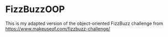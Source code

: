 # FizzBuzzOOP
This is my adapted version of the object-oriented FizzBuzz challenge from https://www.makeuseof.com/fizzbuzz-challenge/
